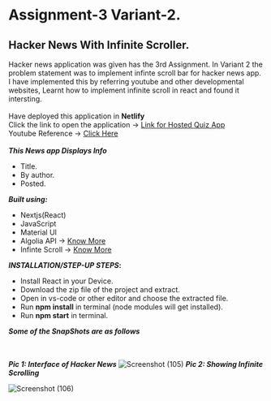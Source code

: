 # Assignment-3 Variant-2.
## Hacker News With Infinite Scroller. 

Hacker news application was given has the 3rd Assignment. In Variant 2 the problem statement was to implement infinte scroll bar for hacker news app.
I have implemented this by referring youtube and other developmental websites, Learnt how to implement infinite scroll in react and found it intersting.
\
\
Have deployed this application in <b> Netlify </b>
\
Click the link to open the application -> [Link for Hosted Quiz App](https://startling-klepon-2a243b.netlify.app/)
\
Youtube Reference -> [Click Here](https://www.youtube.com/c/CognitiveSurge)
\
\
<b>_This News app Displays Info_</b>
* Title.
* By author.
* Posted. 

<b>_Built using:_</b>
* Nextjs(React)
* JavaScript
* Material UI
* Algolia API -> [Know More](https://www.algolia.com/doc/rest-api/search/)
* Infinte Scroll -> [Know More](https://www.npmjs.com/package/react-infinite-scroll-component)

<b>_INSTALLATION/STEP-UP STEPS_:</b>
  * Install React in your Device.
  * Download the zip file of the project and extract.
  * Open in vs-code or other editor and choose the extracted file.
  * Run <b>npm install</b> in terminal (node modules will get installed).
  * Run <b>npm start</b> in terminal.

<b>_Some of the SnapShots are as follows_</b>

\
\
<b>_Pic 1: Interface of Hacker News_</b>
![Screenshot (105)](https://user-images.githubusercontent.com/72604642/169698290-6794e4c7-f2a6-439b-9a89-f9c170634431.png)
<b>_Pic 2: Showing Infinite Scrolling_</b>



![Screenshot (106)](https://user-images.githubusercontent.com/72604642/169698313-583f5b75-f292-4d31-8c8e-8d219b330974.png)

